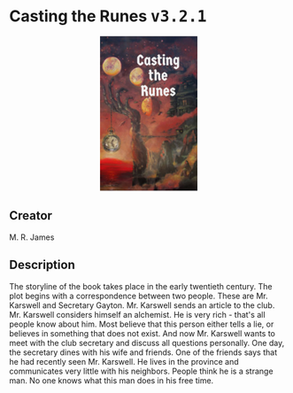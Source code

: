 
# Casting the Runes <kbd>v3.2.1</kbd>

<center>
  <img src="./cover-1024.jpg"/>
</center>

## Creator
M. R. James

## Description
The storyline of the book takes place in the early twentieth century. The plot begins with a correspondence between two people. These are Mr. Karswell and Secretary Gayton. Mr. Karswell sends an article to the club. Mr. Karswell considers himself an alchemist. He is very rich - that's all people know about him. Most believe that this person either tells a lie, or believes in something that does not exist. And now Mr. Karswell wants to meet with the club secretary and discuss all questions personally. One day, the secretary dines with his wife and friends. One of the friends says that he had recently seen Mr. Karswell. He lives in the province and communicates very little with his neighbors. People think he is a strange man. No one knows what this man does in his free time.
